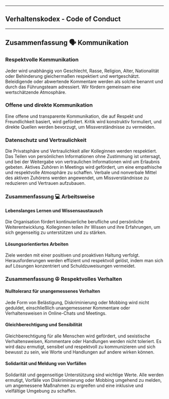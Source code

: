 ***
## Verhaltenskodex - Code of Conduct
***
 

## Zusammenfassung  🗣️ Kommunikation
### Respektvolle Kommunikation
Jeder wird unabhängig von Geschlecht, Rasse, Religion, Alter, Nationalität oder Behinderung gleichermaßen respektiert und wertgeschätzt. 
Beleidigende oder abwertende Kommentare werden als solche benannt und durch das Führungsteam adressiert. 
Wir fördern gemeinsam eine wertschätzende Atmosphäre.

### Offene und direkte Kommunikation
Eine offene und transparente Kommunikation, die auf Respekt und Freundlichkeit basiert, wird gefördert. Kritik wird konstruktiv formuliert, und direkte Quellen werden bevorzugt, um Missverständnisse zu vermeiden.

### Datenschutz und Vertraulichkeit
Die Privatsphäre und Vertraulichkeit aller Kolleginnen werden respektiert. 
Das Teilen von persönlichen Informationen ohne Zustimmung ist untersagt, und bei der Weitergabe von vertraulichen Informationen wird um Erlaubnis gebeten. 
Aktives Zuhören in Meetings wird gefördert, um eine empathische und respektvolle Atmosphäre zu schaffen. 
Verbale und nonverbale Mittel des aktiven Zuhörens werden angewendet, um Missverständnisse zu reduzieren und Vertrauen aufzubauen.

### Zusammenfassung  💻  Arbeitsweise

#### Lebenslanges Lernen und Wissensaustausch
Die Organisation fördert kontinuierliche berufliche und persönliche Weiterentwicklung. Kolleginnen teilen ihr Wissen und ihre Erfahrungen, um sich gegenseitig zu unterstützen und zu stärken.

#### Lösungsorientiertes Arbeiten
Ziele werden mit einer positiven und proaktiven Haltung verfolgt. Herausforderungen werden effizient und respektvoll gelöst, indem man sich auf Lösungen konzentriert und Schuldzuweisungen vermeidet.

 

### Zusammenfassung ☮️ Respektvolles Verhalten
#### Nulltoleranz für unangemessenes Verhalten
Jede Form von Belästigung, Diskriminierung oder Mobbing wird nicht geduldet, einschließlich unangemessener Kommentare oder Verhaltensweisen in Online-Chats und Meetings.

#### Gleichberechtigung und Sensibilität
Gleichberechtigung für alle Menschen wird gefördert, und sexistische Verhaltensweisen, Kommentare oder Handlungen werden nicht toleriert. Es wird dazu ermutigt, sensibel und respektvoll zu kommunizieren und sich bewusst zu sein, wie Worte und Handlungen auf andere wirken können.

#### Solidarität und Meldung von Vorfällen
Solidarität und gegenseitige Unterstützung sind wichtige Werte. Alle werden ermutigt, Vorfälle von Diskriminierung oder Mobbing umgehend zu melden, um angemessene Maßnahmen zu ergreifen und eine inklusive und vielfältige Umgebung zu schaffen.